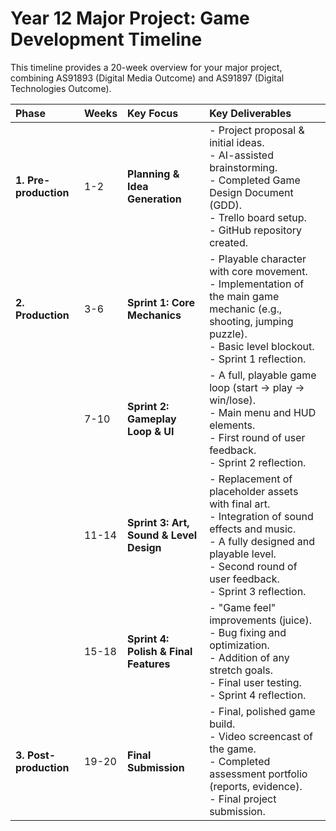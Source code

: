 # Year 12 Major Project: Game Development Timeline

This timeline provides a 20-week overview for your major project, combining AS91893 (Digital Media Outcome) and AS91897 (Digital Technologies Outcome).

| Phase                  | Weeks | Key Focus                               | Key Deliverables                                                                                                                                                                                         |
|:---------------------- |:----- |:--------------------------------------- |:-------------------------------------------------------------------------------------------------------------------------------------------------------------------------------------------------------- |
| **1. Pre-production**  | 1-2   | **Planning & Idea Generation**          | - Project proposal & initial ideas.<br>- AI-assisted brainstorming.<br>- Completed Game Design Document (GDD).<br>- Trello board setup.<br>- GitHub repository created.                                  |
| **2. Production**      | 3-6   | **Sprint 1: Core Mechanics**            | - Playable character with core movement.<br>- Implementation of the main game mechanic (e.g., shooting, jumping puzzle).<br>- Basic level blockout.<br>- Sprint 1 reflection.                            |
|                        | 7-10  | **Sprint 2: Gameplay Loop & UI**        | - A full, playable game loop (start -> play -> win/lose).<br>- Main menu and HUD elements.<br>- First round of user feedback.<br>- Sprint 2 reflection.                                                  |
|                        | 11-14 | **Sprint 3: Art, Sound & Level Design** | - Replacement of placeholder assets with final art.<br>- Integration of sound effects and music.<br>- A fully designed and playable level.<br>- Second round of user feedback.<br>- Sprint 3 reflection. |
|                        | 15-18 | **Sprint 4: Polish & Final Features**   | - "Game feel" improvements (juice).<br>- Bug fixing and optimization.<br>- Addition of any stretch goals.<br>- Final user testing.<br>- Sprint 4 reflection.                                             |
| **3. Post-production** | 19-20 | **Final Submission**                    | - Final, polished game build.<br>- Video screencast of the game.<br>- Completed assessment portfolio (reports, evidence).<br>- Final project submission.                                                 |

